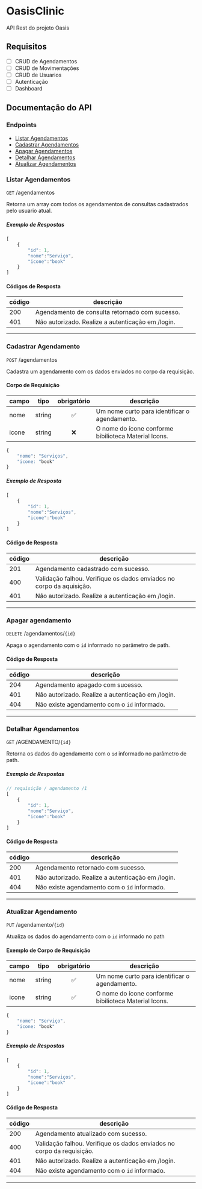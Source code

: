 # OasisClinic
API Rest do projeto Oasis  


## Requisitos

- [ ] CRUD de Agendamentos 
- [ ] CRUD de Movimentações
- [ ] CRUD de Usuarios
- [ ] Autenticação
- [ ] Dashboard

## Documentação do API

### Endpoints

- [Listar Agendamentos](#listar-agendamentos)
- [Cadastrar Agendamentos](#cadastrar-agendamentos)
- [Apagar Agendamentos](#apagar-agendamentos)
- [Detalhar Agendamentos](#detalhar-agendamentos)
- [Atualizar Agendamentos](#atualizar-agendamentos)

### Listar Agendamentos 

`GET` /agendamentos

Retorna um array com todos os agendamentos de consultas cadastrados pelo usuario atual.

##### Exemplo de Respostas

```js
[
    {
        "id": 1,
        "nome":"Serviço",
        "icone":"book"
    }
]
```

#### Códigos de Resposta

| código | descrição |
|--------|-----------|
|200| Agendamento de consulta retornado com sucesso.
|401| Não autorizado. Realize a autenticação em /login.

---

### Cadastrar Agendamento

`POST` /agendamentos

Cadastra um agendamento com os dados enviados no corpo da requisição.

#### Corpo de Requisição

| campo | tipo | obrigatório | descrição
|-------|------|:-------------:|----------
| nome  | string| ✅ | Um nome curto para identificar o agendamento.
| icone | string| ❌ | O nome do ícone conforme bibilioteca Material Icons. 

```js
{
    "nome": "Serviços",
    "icone: "book"
}
```

##### Exemplo de Resposta

```js
[
    {
        "id": 1,
        "nome":"Serviços",
        "icone":"book"
    }
]
```

#### Código de Resposta

| código | descrição |
|--------|-----------|
|201| Agendamento cadastrado com sucesso.
|400| Validação falhou. Verifique os dados enviados no corpo da aquisição.
|401| Não autorizado. Realize a autenticação em /login.

---

### Apagar agendamento

`DELETE` /agendamentos/`{id}`

Apaga o agendamento com o `id` informado no parâmetro de path.

#### Código de Resposta

| código | descrição |
|--------|-----------|
|204| Agendamento apagado com sucesso.
|401| Não autorizado. Realize a autenticação em /login.
|404| Não existe agendamento com o `id` informado.

---
### Detalhar Agendamentos

`GET` /AGENDAMENTO/`{id}`

Retorna os dados do agendamento com o `id` informado no parâmetro de path.

##### Exemplo de Respostas

```js
// requisição / agendamento /1
[
    {
        "id": 1,
        "nome":"Serviço",
        "icone":"book"
    }
]
```

#### Código de Resposta

| código | descrição |
|--------|-----------|
|200| Agendamento retornado com sucesso.
|401| Não autorizado. Realize a autenticação em /login.
|404| Não existe agendamento com o `id` informado.

---

### Atualizar Agendamento

`PUT` /agendamento/`{id}`

Atualiza os dados do agendamento com o `id` informado no path

#### Exemplo de Corpo de Requisição

| campo | tipo | obrigatório | descrição
|-------|------|:-------------:|----------
| nome  | string| ✅ | Um nome curto para identificar o agendamento.
| icone | string| ✅ | O nome do ícone conforme bibilioteca Material Icons.

```js
{
    "nome": "Serviço",
    "icone: "book"
}
```

##### Exemplo de Respostas

```js
[
    {
        "id": 1,
        "nome":"Serviços",
        "icone":"book"
    }
]
```

#### Código de Resposta

| código | descrição |
|--------|-----------|
|200| Agendamento atualizado com sucesso.
|400| Validação falhou. Verifique os dados enviados no corpo da requisição.
|401| Não autorizado. Realize a autenticação em /login.
|404| Não existe agendamento com o `id` informado.

---
